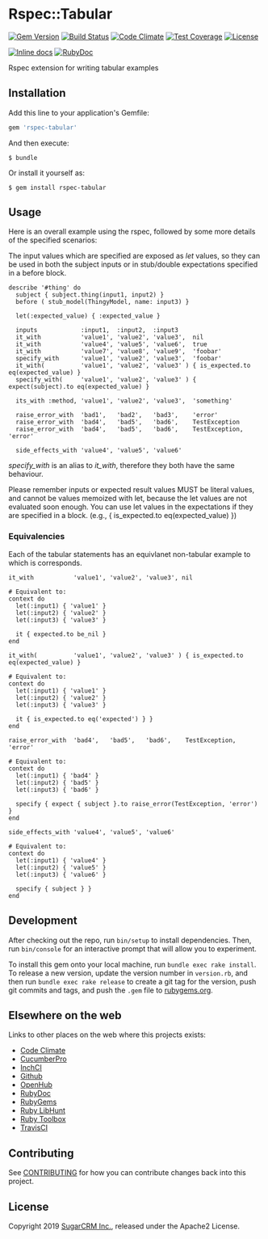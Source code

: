 # Rspec::Tabular

[![Gem Version](https://badge.fury.io/rb/rspec-tabular.svg)](http://badge.fury.io/rb/rspec-tabular)
[![Build Status](https://travis-ci.org/sugarcrm/rspec-tabular.svg?branch=master)](https://travis-ci.org/sugarcrm/rspec-tabular)
[![Code Climate](https://codeclimate.com/github/sugarcrm/rspec-tabular/badges/gpa.svg)](https://codeclimate.com/github/sugarcrm/rspec-tabular)
[![Test Coverage](https://codeclimate.com/github/sugarcrm/rspec-tabular/badges/coverage.svg)](https://codeclimate.com/github/sugarcrm/rspec-tabular/coverage)
[![License](http://img.shields.io/badge/license-Apache2-green.svg?style=flat)](LICENSE)

[![Inline docs](http://inch-ci.org/github/sugarcrm/rspec-tabular.svg)](http://inch-ci.org/github/sugarcrm/rspec-tabular)
[![RubyDoc](http://img.shields.io/badge/docs-rdoc.info-blue.svg)](http://rubydoc.org/gems/rspec-tabular)

Rspec extension for writing tabular examples

## Installation

Add this line to your application's Gemfile:

```ruby
gem 'rspec-tabular'
```

And then execute:

    $ bundle

Or install it yourself as:

    $ gem install rspec-tabular

## Usage

Here is an overall example using the rspec, followed by some more details of
the specified scenarios:

The input values which are specified are exposed as *let* values, so they can
be used in both the subject inputs or in stub/double expectations specified in
a before block.

```
describe '#thing' do
  subject { subject.thing(input1, input2) }
  before ( stub_model(ThingyModel, name: input3) }

  let(:expected_value) { :expected_value }

  inputs            :input1,  :input2,  :input3
  it_with           'value1', 'value2', 'value3',  nil
  it_with           'value4', 'value5', 'value6',  true
  it_with           'value7', 'value8', 'value9',  'foobar'
  specify_with      'value1', 'value2', 'value3',  'foobar'
  it_with(          'value1', 'value2', 'value3' ) { is_expected.to eq(expected_value) }
  specify_with(     'value1', 'value2', 'value3' ) { expect(subject).to eq(expected_value) }

  its_with :method, 'value1', 'value2', 'value3',  'something'

  raise_error_with  'bad1',   'bad2',   'bad3',    'error'
  raise_error_with  'bad4',   'bad5',   'bad6',    TestException
  raise_error_with  'bad4',   'bad5',   'bad6',    TestException, 'error'

  side_effects_with 'value4', 'value5', 'value6'
```

*specify_with* is an alias to *it_with*, therefore they both have the same
behaviour.

Please remember inputs or expected result values MUST be literal values, and cannot be
values memoized with let, because the let values are not evaluated soon enough.
You can use let values in the expectations if they are specified in a block.
(e.g., { is_expected.to eq(expected_value) })


### Equivalencies

Each of the tabular statements has an equivlanet non-tabular example to which
is corresponds.

```
it_with           'value1', 'value2', 'value3', nil

# Equivalent to:
context do
  let(:input1) { 'value1' }
  let(:input2) { 'value2' }
  let(:input3) { 'value3' }

  it { expected.to be_nil }
end
```

```
it_with(          'value1', 'value2', 'value3' ) { is_expected.to eq(expected_value) }

# Equivalent to:
context do
  let(:input1) { 'value1' }
  let(:input2) { 'value2' }
  let(:input3) { 'value3' }

  it { is_expected.to eq('expected') } }
end
```

```
raise_error_with  'bad4',   'bad5',   'bad6',    TestException, 'error'

# Equivalent to:
context do
  let(:input1) { 'bad4' }
  let(:input2) { 'bad5' }
  let(:input3) { 'bad6' }

  specify { expect { subject }.to raise_error(TestException, 'error') }
end
```

```
side_effects_with 'value4', 'value5', 'value6'

# Equivalent to:
context do
  let(:input1) { 'value4' }
  let(:input2) { 'value5' }
  let(:input3) { 'value6' }

  specify { subject } }
end
```

## Development

After checking out the repo, run `bin/setup` to install dependencies. Then, run `bin/console` for an interactive prompt that will allow you to experiment.

To install this gem onto your local machine, run `bundle exec rake install`. To release a new version, update the version number in `version.rb`, and then run `bundle exec rake release` to create a git tag for the version, push git commits and tags, and push the `.gem` file to [rubygems.org](https://rubygems.org).

## Elsewhere on the web

Links to other places on the web where this projects exists:

* [Code Climate](https://codeclimate.com/github/sugarcrm/rspec-tabular)
* [CucumberPro](https://app.cucumber.pro/projects/rspec-tabular)
* [InchCI](http://inch-ci.org/github/sugarcrm/rspec-tabular)
* [Github](https://github.com/sugarcrm/rspec-tabular)
* [OpenHub](https://www.openhub.net/p/rspec-tabular)
* [RubyDoc](http://rubydoc.org/gems/rspec-tabular)
* [RubyGems](https://rubygems.org/gems/rspec-tabular)
* [Ruby LibHunt](https://ruby.libhunt.com/rspec-tabular-alternatives)
* [Ruby Toolbox](https://www.ruby-toolbox.com/projects/rspec-tabular)
* [TravisCI](https://travis-ci.org/sugarcrm/rspec-tabular)

## Contributing

See [CONTRIBUTING](CONTRIBUTING.md) for how you can contribute changes back into this project.

## License

Copyright 2019 [SugarCRM Inc.](http://sugarcrm.com), released under the Apache2 License.
